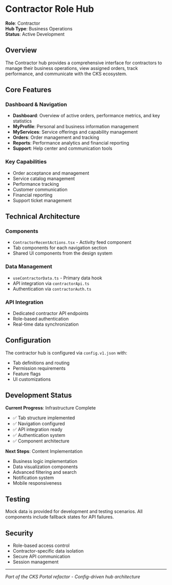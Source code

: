 # Contractor Role Hub

**Role**: Contractor  
**Hub Type**: Business Operations  
**Status**: Active Development  

## Overview

The Contractor hub provides a comprehensive interface for contractors to manage their business operations, view assigned orders, track performance, and communicate with the CKS ecosystem.

## Core Features

### Dashboard & Navigation
- **Dashboard**: Overview of active orders, performance metrics, and key statistics
- **MyProfile**: Personal and business information management
- **MyServices**: Service offerings and capability management
- **Orders**: Order management and tracking
- **Reports**: Performance analytics and financial reporting
- **Support**: Help center and communication tools

### Key Capabilities
- Order acceptance and management
- Service catalog management
- Performance tracking
- Customer communication
- Financial reporting
- Support ticket management

## Technical Architecture

### Components
- `ContractorRecentActions.tsx` - Activity feed component
- Tab components for each navigation section
- Shared UI components from the design system

### Data Management
- `useContractorData.ts` - Primary data hook
- API integration via `contractorApi.ts`
- Authentication via `contractorAuth.ts`

### API Integration
- Dedicated contractor API endpoints
- Role-based authentication
- Real-time data synchronization

## Configuration

The contractor hub is configured via `config.v1.json` with:
- Tab definitions and routing
- Permission requirements
- Feature flags
- UI customizations

## Development Status

**Current Progress**: Infrastructure Complete
- ✅ Tab structure implemented
- ✅ Navigation configured
- ✅ API integration ready
- ✅ Authentication system
- ✅ Component architecture

**Next Steps**: Content Implementation
- Business logic implementation
- Data visualization components
- Advanced filtering and search
- Notification system
- Mobile responsiveness

## Testing

Mock data is provided for development and testing scenarios. All components include fallback states for API failures.

## Security

- Role-based access control
- Contractor-specific data isolation
- Secure API communication
- Session management

---

*Part of the CKS Portal refactor - Config-driven hub architecture*